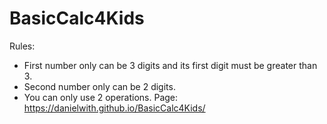 # BasicCalc4Kids
Rules:
- First number only can be 3 digits and its first digit must be greater than 3.
- Second number only can be 2 digits.
- You can only use 2 operations.
Page:
https://danielwith.github.io/BasicCalc4Kids/
